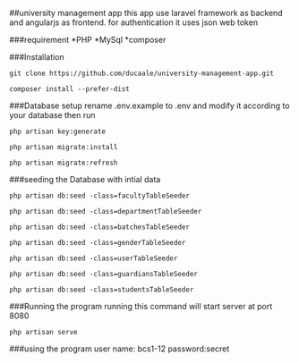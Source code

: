 ##university management app
this app use laravel framework as backend and angularjs as frontend. for authentication it uses json web token


###requirement
*PHP
*MySql
*composer

###Installation
```
git clone https://github.com/ducaale/university-management-app.git
```
```
composer install --prefer-dist
```
###Database setup
rename .env.example to .env and modify it according to your database then run
```
php artisan key:generate
```
```
php artisan migrate:install
```
```
php artisan migrate:refresh
```
###seeding the Database with intial data

```
php artisan db:seed -class=facultyTableSeeder
```
```
php artisan db:seed -class=departmentTableSeeder
```
```
php artisan db:seed -class=batchesTableSeeder
```
```
php artisan db:seed -class=genderTableSeeder
```
```
php artisan db:seed -class=userTableSeeder
```
```
php artisan db:seed -class=guardiansTableSeeder
```
```
php artisan db:seed -class=studentsTableSeeder
```

###Running the program
running this command will start server at port 8080
```
php artisan serve
```
###using the program
user name: bcs1-12
password:secret
